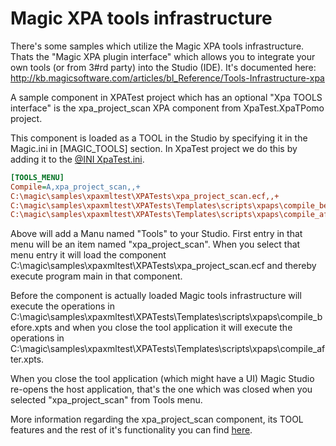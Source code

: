 # Magic XPA tools infrastructure
There's some samples which utilize the Magic XPA tools infrastructure. Thats the "Magic XPA plugin interface" which allows you to integrate your own tools (or from 3#rd party) into the Studio (IDE). It's documented here: http://kb.magicsoftware.com/articles/bl_Reference/Tools-Infrastructure-xpa  

A sample component in XPATest project which has an optional "Xpa TOOLS interface" is the xpa_project_scan XPA component from XpaTest.XpaTPomo project.  

This component is loaded as a TOOL in the Studio by specifying it in the Magic.ini in [MAGIC_TOOLS] section. In XpaTest project we do this by adding it to the [@INI XpaTest.ini](/XPATests.ini).  

```Magic.ini
[TOOLS_MENU]
Compile=A,xpa_project_scan,,+
C:\magic\samples\xpaxmltest\XPATests\xpa_project_scan.ecf,,+
C:\magic\samples\xpaxmltest\XPATests\Templates\scripts\xpaps\compile_before.xpts,+
C:\magic\samples\xpaxmltest\XPATests\Templates\scripts\xpaps\compile_after.xpts,
```

Above will add a Manu named "Tools" to your Studio. First entry in that menu will be an item named "xpa_project_scan". When you select that menu entry it will load the component C:\magic\samples\xpaxmltest\XPATests\xpa_project_scan.ecf and thereby execute program main in that component.  

Before the component is actually loaded Magic tools infrastructure will execute the operations in C:\magic\samples\xpaxmltest\XPATests\Templates\scripts\xpaps\compile_before.xpts and when you close the tool application it will execute the operations in C:\magic\samples\xpaxmltest\XPATests\Templates\scripts\xpaps\compile_after.xpts.   

When you close the tool application (which might have a UI) Magic Studio re-opens the host application, that's the one which was closed when you selected "xpa_project_scan" from Tools menu.  

More information regarding the xpa_project_scan component, its TOOL features and the rest of it's functionality you can find [here](/Doc/XpaTPomo/xpa_project_scan.md).


